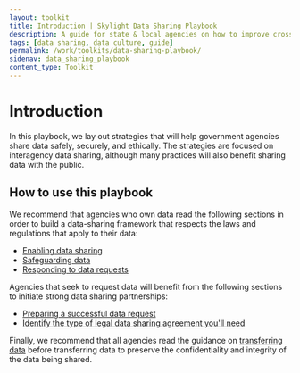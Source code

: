 ```yaml
---
layout: toolkit
title: Introduction | Skylight Data Sharing Playbook
description: A guide for state & local agencies on how to improve cross-organizational data sharing.
tags: [data sharing, data culture, guide]
permalink: /work/toolkits/data-sharing-playbook/
sidenav: data_sharing_playbook
content_type: Toolkit
---
```


# Introduction

In this playbook, we lay out strategies that will help government agencies share data safely, securely, and ethically. The strategies are focused on interagency data sharing, although many practices will also benefit sharing data with the public.

## How to use this playbook

We recommend that agencies who own data read the following sections in order to build a data-sharing framework that respects the laws and regulations that apply to their data:

- [Enabling data sharing](/work/toolkits/data-sharing-playbook/enabling-data-sharing/)
- [Safeguarding data](/work/toolkits/data-sharing-playbook/safeguarding-data/)
- [Responding to data requests](/work/toolkits/data-sharing-playbook/responding-to-data-requests/)

Agencies that seek to request data will benefit from the following sections to initiate strong data sharing partnerships:

 - [Preparing a successful data request](/work/toolkits/data-sharing-playbook/preparing-a-successful-data-request/)
 - [Identify the type of legal data sharing agreement you'll need](/work/toolkits/data-sharing-playbook/responding-to-data-requests#identify-the-type-of-legal-data-sharing-agreement-youll-need)

Finally, we recommend that all agencies read the guidance on [transferring data](/work/toolkits/data-sharing-playbook/transferring-data/) before transferring data to preserve the confidentiality and integrity of the data being shared.
